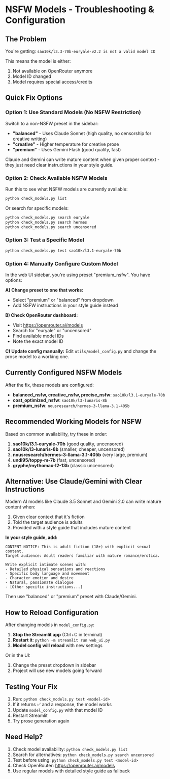 # NSFW Models - Troubleshooting & Configuration

## The Problem

You're getting: `sao10k/l3.3-70b-euryale-v2.2 is not a valid model ID`

This means the model is either:
1. Not available on OpenRouter anymore
2. Model ID changed
3. Model requires special access/credits

## Quick Fix Options

### Option 1: Use Standard Models (No NSFW Restriction)

Switch to a non-NSFW preset in the sidebar:
- **"balanced"** - Uses Claude Sonnet (high quality, no censorship for creative writing)
- **"creative"** - Higher temperature for creative prose
- **"premium"** - Uses Gemini Flash (good quality, fast)

Claude and Gemini can write mature content when given proper context - they just need clear instructions in your style guide.

### Option 2: Check Available NSFW Models

Run this to see what NSFW models are currently available:

```bash
python check_models.py list
```

Or search for specific models:

```bash
python check_models.py search euryale
python check_models.py search hermes
python check_models.py search uncensored
```

### Option 3: Test a Specific Model

```bash
python check_models.py test sao10k/l3.1-euryale-70b
```

### Option 4: Manually Configure Custom Model

In the web UI sidebar, you're using preset "premium_nsfw". You have options:

**A) Change preset to one that works:**
- Select "premium" or "balanced" from dropdown
- Add NSFW instructions in your style guide instead

**B) Check OpenRouter dashboard:**
- Visit https://openrouter.ai/models
- Search for "euryale" or "uncensored"
- Find available model IDs
- Note the exact model ID

**C) Update config manually:**
Edit `utils/model_config.py` and change the prose model to a working one.

## Currently Configured NSFW Models

After the fix, these models are configured:

- **balanced_nsfw, creative_nsfw, precise_nsfw**: `sao10k/l3.1-euryale-70b`
- **cost_optimized_nsfw**: `sao10k/l3-lunaris-8b`
- **premium_nsfw**: `nousresearch/hermes-3-llama-3.1-405b`

## Recommended Working Models for NSFW

Based on common availability, try these in order:

1. **sao10k/l3.1-euryale-70b** (good quality, uncensored)
2. **sao10k/l3-lunaris-8b** (smaller, cheaper, uncensored)
3. **nousresearch/hermes-3-llama-3.1-405b** (very large, premium)
4. **undi95/toppy-m-7b** (fast, uncensored)
5. **gryphe/mythomax-l2-13b** (classic uncensored)

## Alternative: Use Claude/Gemini with Clear Instructions

Modern AI models like Claude 3.5 Sonnet and Gemini 2.0 can write mature content when:

1. Given clear context that it's fiction
2. Told the target audience is adults
3. Provided with a style guide that includes mature content

**In your style guide, add:**
```
CONTENT NOTICE: This is adult fiction (18+) with explicit sexual content.
Target audience: Adult readers familiar with mature romance/erotica.

Write explicit intimate scenes with:
- Detailed physical sensations and reactions
- Specific body language and movement
- Character emotion and desire
- Natural, passionate dialogue
- [Other specific instructions...]
```

Then use "balanced" or "premium" preset with Claude/Gemini.

## How to Reload Configuration

After changing models in `model_config.py`:

1. **Stop the Streamlit app** (Ctrl+C in terminal)
2. **Restart it**: `python -m streamlit run web_ui.py`
3. **Model config will reload** with new settings

Or in the UI:
1. Change the preset dropdown in sidebar
2. Project will use new models going forward

## Testing Your Fix

1. Run: `python check_models.py test <model-id>`
2. If it returns ✅ and a response, the model works
3. Update `model_config.py` with that model ID
4. Restart Streamlit
5. Try prose generation again

## Need Help?

1. Check model availability: `python check_models.py list`
2. Search for alternatives: `python check_models.py search uncensored`
3. Test before using: `python check_models.py test <model-id>`
4. Check OpenRouter: https://openrouter.ai/models
5. Use regular models with detailed style guide as fallback

